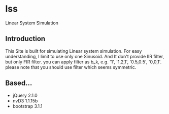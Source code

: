 lss
===

Linear System Simulation

## Introduction
This Site is built for simulating Linear system simulation.
For easy understanding, I limit to use only one Sinusoid.
And It don't provide IIR filter, but only FIR filter.
you can apply filter as b_k, e.g. '1', '1,2,1', '0.5,0.5', '0,0,1'.
please note that you should use filter which seems symmetric.

## Based...
- jQuery 2.1.0
- nvD3 1.1.15b
- bootstrap 3.1.1

